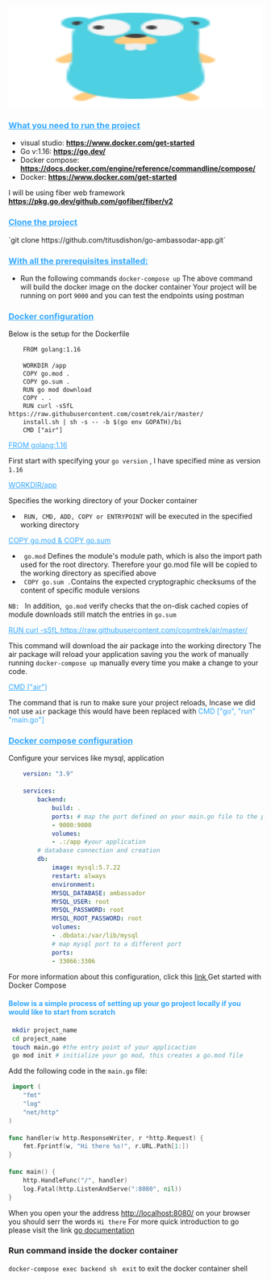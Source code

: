 <a href="#"><img width="100%" src="https://raw.githubusercontent.com/titusdishon/titusdishon/master/golang.svg" height="200px"/></a>

<h3 style="color:#33A8FF"><u>What you need to run the project</u></h3>

- visual studio: **https://www.docker.com/get-started**
- Go v:1.16: **https://go.dev/**
- Docker compose: **https://docs.docker.com/engine/reference/commandline/compose/**
- Docker: **https://www.docker.com/get-started**

I will be using fiber web framework **https://pkg.go.dev/github.com/gofiber/fiber/v2**

<h3 style="color:#33A8FF"> <u>Clone the project</u> </h3>
`git clone https://github.com/titusdishon/go-ambassodar-app.git`


<h3 style="color:#33A8FF"><u>With all the prerequisites installed:</u></h3>


- Run the following commands `docker-compose up`
The above command will build the docker image on the docker container 
Your project will be running on port `9000`  and you can test the endpoints using postman

<h3 style="color:#33A8FF"><u>Docker configuration</u></h3>

Below is the setup for the Dockerfile 

```Docker
    FROM golang:1.16

    WORKDIR /app
    COPY go.mod .
    COPY go.sum .
    RUN go mod download
    COPY . .
    RUN curl -sSfL https://raw.githubusercontent.com/cosmtrek/air/master/
    install.sh | sh -s -- -b $(go env GOPATH)/bi 
    CMD ["air"] 

```

<u style="color:#33A8FF">
FROM golang:1.16
</u>

First start with specifying your `go version` , I have specified mine as version `1.16`

 
<u style="color:#33A8FF">
WORKDIR/app
</u>

Specifies the working directory of your Docker container
- ` RUN, CMD, ADD, COPY or ENTRYPOINT` will be executed in the specified working directory
  

<u style="color:#33A8FF">
 COPY go.mod & COPY go.sum
</u>

- ` go.mod` Defines the module's module path, which is also the import path used for the root directory. Therefore your go.mod file will be copied to the working directory as specified above
- ` COPY go.sum .`Contains the expected cryptographic checksums of the content of specific module versions

 `NB: ` In addition,` go.mod` verify checks that the on-disk cached copies of module downloads still match the entries in `go.sum`

 <u style="color:#33A8FF">
  RUN curl -sSfL https://raw.githubusercontent.com/cosmtrek/air/master/ 
 </u>

This command will download the air package into the working directory
The air package will reload your application saving you the work of manually running `docker-compose up` manually every time you make a change to your code.

<u style="color:#33A8FF">
 CMD ["air"]
</u>

The command that is run to make sure your project reloads, Incase we did not use `air` package this would have been replaced with  <span style="color:#33A8FF"> CMD ["go", "run" "main.go"]</span>


<h3 style="color:#33A8FF"><u>Docker compose configuration</u></h3>
Configure your services like mysql, application

```Yaml
    version: "3.9"

    services:
        backend:
            build: .
            ports: # map the port defined on your main.go file to the port exposed  by container
            - 9000:9000
            volumes:
            - .:/app #your application
        # database connection and creation
        db:
            image: mysql:5.7.22
            restart: always
            environment:
            MYSQL_DATABASE: ambassador
            MYSQL_USER: root
            MYSQL_PASSWORD: root
            MYSQL_ROOT_PASSWORD: root
            volumes:
            - .dbdata:/var/lib/mysql
            # map mysql port to a different port
            ports:
            - 33066:3306


```
For more information about this configuration, click this [ link ](https://docs.docker.com/compose/gettingstarted/) Get started with Docker Compose 
 
<h4 style="color:#33A8FF">Below is a  simple process of setting up your go project locally if you would like to start from scratch</h4>

```bash
 mkdir project_name
 cd project_name
 touch main.go #the entry point of your applicaction
 go mod init # initialize your go mod, this creates a go.mod file

```
Add the following code in the `main.go` file:
```go
 import (
    "fmt"
    "log"
    "net/http"
)

func handler(w http.ResponseWriter, r *http.Request) {
    fmt.Fprintf(w, "Hi there %s!", r.URL.Path[1:])
}

func main() {
    http.HandleFunc("/", handler)
    log.Fatal(http.ListenAndServe(":8080", nil))
}

```

When you open your the address [http://localhost:8080/](http://localhost:8080/) on your browser you should serr the words `Hi there`
For more quick introduction to go please visit the link [go documentation](https://golang.org/doc/)


### Run command inside the docker container 
`docker-compose exec backend sh `
`exit` to exit the docker container shell 